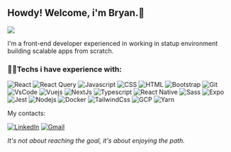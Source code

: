 <h2 align="left">Howdy! Welcome, i'm Bryan.🖖</h2>

<img align="center" src="https://github-readme-stats.vercel.app/api?username=bryanbruzinga&show_icons=true&theme=radical"/>

<p align="left">I'm a front-end developer experienced in working in statup environment building scalable apps from scratch.</p>

<h3><p align="left">🧑‍💻Techs i have experience with:</p></h3>
<p align="left">
    <img
      src="https://img.shields.io/badge/React-20232A?style=for-the-badge&logo=react&logoColor=61DAFB"
      alt="React"
    />
    <img
      src="https://img.shields.io/badge/-React%20Query-FF4154?style=for-the-badge&logo=react%20query&logoColor=white"
      alt="React Query"
    />
    <img
      src="https://img.shields.io/badge/JavaScript-F7DF1E?style=for-the-badge&logo=JavaScript&logoColor=white"
      alt="Javascript"
    />    
    <img
      src="https://img.shields.io/badge/CSS3-1572B6?style=for-the-badge&logo=css3&logoColor=white"
      alt="CSS"
    />    
    <img
      src="https://img.shields.io/badge/HTML5-E34F26?style=for-the-badge&logo=html5&logoColor=white"
      alt="HTML"
    />    
  <img
    src="https://img.shields.io/badge/Bootstrap-563D7C?style=for-the-badge&logo=bootstrap&logoColor=white"
    alt="Bootstrap"
  />
  <img
      src="https://img.shields.io/badge/GIT-E44C30?style=for-the-badge&logo=git&logoColor=white"
      alt="Git"
    />
    <img
      src="https://img.shields.io/badge/Visual_Studio_Code-0078D4?style=for-the-badge&logo=visual%20studio%20code&logoColor=white"
      alt="VsCode"
    />
    <img
      src="https://img.shields.io/badge/Vue.js-35495E?style=for-the-badge&logo=vue.js&logoColor=4FC08D"
      alt="Vuejs"
    />
    <img
      src="https://img.shields.io/badge/next.js-000000?style=for-the-badge&logo=nextdotjs&logoColor=white"
      alt="NextJs"
    />
    <img
      src="https://img.shields.io/badge/TypeScript-007ACC?style=for-the-badge&logo=typescript&logoColor=white"
      alt="Typescript"
    />    
    <img
      src="https://img.shields.io/badge/React_Native-20232A?style=for-the-badge&logo=react&logoColor=61DAFB"
      alt="React Native"
    />
     <img
      src="https://img.shields.io/badge/Sass-CC6699?style=for-the-badge&logo=sass&logoColor=white"
      alt="Sass"
    />
     <img
      src="https://img.shields.io/badge/expo-1C1E24?style=for-the-badge&logo=expo&logoColor=#D04A37"
      alt="Expo"
    />
    <img
      src="https://img.shields.io/badge/Jest-C21325?style=for-the-badge&logo=jest&logoColor=white"
      alt="Jest"
    />
    <img
      src="https://img.shields.io/badge/Node.js-339933?style=for-the-badge&logo=nodedotjs&logoColor=white"
      alt="Nodejs"
    />
    <img
      src="https://img.shields.io/badge/Docker-2CA5E0?style=for-the-badge&logo=docker&logoColor=white"
      alt="Docker"
    />
    <img
      src="https://img.shields.io/badge/Tailwind_CSS-38B2AC?style=for-the-badge&logo=tailwind-css&logoColor=white"
      alt="TailwindCss"
    />
    <img
      src="https://img.shields.io/badge/Google_Cloud-4285F4?style=for-the-badge&logo=google-cloud&logoColor=white"
      alt="GCP"
    />
    <img
      src="https://img.shields.io/badge/Yarn-2C8EBB?style=for-the-badge&logo=yarn&logoColor=white"
      alt="Yarn"
    />

<p>My contacts: </p>
<a href="https://www.linkedin.com/in/bryanbruzinga"><img src="https://img.shields.io/badge/LinkedIn-0077B5?style=for-the-badge&logo=linkedin&logoColor=white" alt="LinkedIn"></a>
<a href="mailto:bryanbruzinga1990@gmail.com"><img src="https://img.shields.io/badge/Gmail-D14836?style=for-the-badge&logo=gmail&logoColor=white" alt="Gmail"></a>

<p><i align="center"> It's not about reaching the goal, it's about enjoying the path.</i></p>
